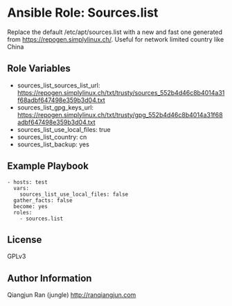 Ansible Role: Sources.list
=========

Replace the default /etc/apt/sources.list with a new and fast one generated from https://repogen.simplylinux.ch/. Useful for network limited country like China

Role Variables
--------------

- sources_list_sources_list_url: https://repogen.simplylinux.ch/txt/trusty/sources_552b4d46c8b4014a31f68adbf647498e359b3d04.txt
- sources_list_gpg_keys_url: https://repogen.simplylinux.ch/txt/trusty/gpg_552b4d46c8b4014a31f68adbf647498e359b3d04.txt
- sources_list_use_local_files: true
- sources_list_country: cn
- sources_list_backup: yes


Example Playbook
----------------


~~~
- hosts: test
  vars:
    sources_list_use_local_files: false
  gather_facts: false
  become: yes
  roles:
    - sources.list
~~~

License
-------

GPLv3

Author Information
------------------

Qiangjun Ran (jungle) http://ranqiangjun.com
